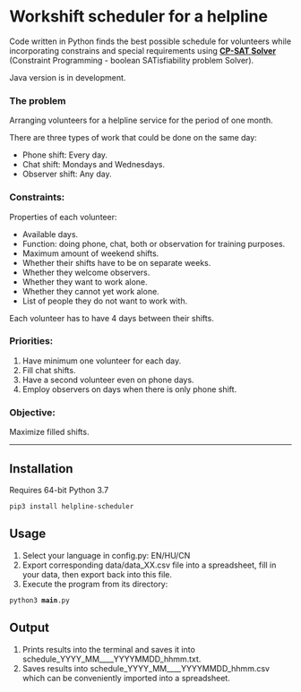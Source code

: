 # Workshift scheduler for a helpline
Code written in Python finds the best possible schedule for volunteers while incorporating constrains and special requirements using **[CP-SAT Solver](https://developers.google.com/optimization/cp/cp_solver)** (Constraint Programming - boolean SATisfiability problem Solver).

Java version is in development.

### The problem
Arranging volunteers for a helpline service for the period of one month. 

There are three types of work that could be done on the same day:
- Phone shift: Every day.
- Chat shift: Mondays and Wednesdays.
- Observer shift: Any day.

### Constraints:
Properties of each volunteer:
- Available days.
- Function: doing phone, chat, both or observation for training purposes.
- Maximum amount of weekend shifts.
- Whether their shifts have to be on separate weeks.
- Whether they welcome observers.
- Whether they want to work alone.
- Whether they cannot yet work alone.
- List of people they do not want to work with.

Each volunteer has to have 4 days between their shifts.
 
### Priorities:
1. Have minimum one volunteer for each day.
2. Fill chat shifts.
3. Have a second volunteer even on phone days.
4. Employ observers on days when there is only phone shift.

### Objective:
 Maximize filled shifts.

<hr>

## Installation

Requires 64-bit Python 3.7

<code>pip3 install helpline-scheduler</code>

## Usage
1. Select your language in config.py: EN/HU/CN
2. Export corresponding data/data_XX.csv file into a spreadsheet, fill in your data, then export back into this file.
3. Execute the program from its directory:

<code>python3 __main__.py</code>

## Output

1. Prints results into the terminal and saves it into schedule_YYYY_MM____YYYYMMDD_hhmm.txt.
2. Saves results into schedule_YYYY_MM____YYYYMMDD_hhmm.csv which can be conveniently imported into a spreadsheet.
